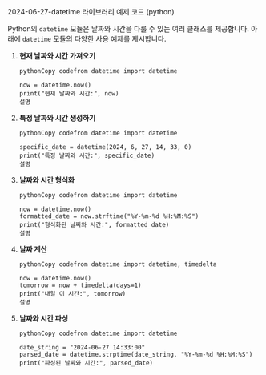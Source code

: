 2024-06-27-datetime 라이브러리 예제 코드 (python)

Python의 `datetime` 모듈은 날짜와 시간을 다룰 수 있는 여러 클래스를 제공합니다. 아래에 `datetime` 모듈의 다양한 사용 예제를 제시합니다.

1. **현재 날짜와 시간 가져오기**

   ```
   pythonCopy codefrom datetime import datetime
   
   now = datetime.now()
   print("현재 날짜와 시간:", now)
   설명
   ```

2. **특정 날짜와 시간 생성하기**

   ```
   pythonCopy codefrom datetime import datetime
   
   specific_date = datetime(2024, 6, 27, 14, 33, 0)
   print("특정 날짜와 시간:", specific_date)
   설명
   ```

3. **날짜와 시간 형식화**

   ```
   pythonCopy codefrom datetime import datetime
   
   now = datetime.now()
   formatted_date = now.strftime("%Y-%m-%d %H:%M:%S")
   print("형식화된 날짜와 시간:", formatted_date)
   설명
   ```

4. **날짜 계산**

   ```
   pythonCopy codefrom datetime import datetime, timedelta
   
   now = datetime.now()
   tomorrow = now + timedelta(days=1)
   print("내일 이 시간:", tomorrow)
   설명
   ```

5. **날짜와 시간 파싱**

   ```
   pythonCopy codefrom datetime import datetime
   
   date_string = "2024-06-27 14:33:00"
   parsed_date = datetime.strptime(date_string, "%Y-%m-%d %H:%M:%S")
   print("파싱된 날짜와 시간:", parsed_date)
   ```